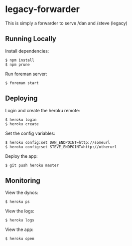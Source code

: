 legacy-forwarder
================

This is simply a forwarder to serve /dan and /steve (legacy)

Running Locally
---------

Install dependencies:

    $ npm install
    $ npm prune

Run foreman server:

    $ foreman start


Deploying
---------

Login and create the heroku remote:

    $ heroku login
    $ heroku create

Set the config variables: 

    $ heroku config:set DAN_ENDPOINT=http://someurl
    $ heroku config:set STEVE_ENDPOINT=http://otherurl

Deploy the app:

    $ git push heroku master


Monitoring
---------

View the dynos:

    $ heroku ps

View the logs:

    $ heroku logs

View the app:

    $ heroku open
